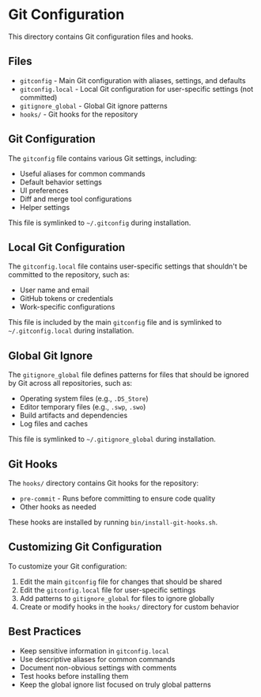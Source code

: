 # Git Configuration

This directory contains Git configuration files and hooks.

## Files

- `gitconfig` - Main Git configuration with aliases, settings, and defaults
- `gitconfig.local` - Local Git configuration for user-specific settings (not committed)
- `gitignore_global` - Global Git ignore patterns
- `hooks/` - Git hooks for the repository

## Git Configuration

The `gitconfig` file contains various Git settings, including:

- Useful aliases for common commands
- Default behavior settings
- UI preferences
- Diff and merge tool configurations
- Helper settings

This file is symlinked to `~/.gitconfig` during installation.

## Local Git Configuration

The `gitconfig.local` file contains user-specific settings that shouldn't be committed to the repository, such as:

- User name and email
- GitHub tokens or credentials
- Work-specific configurations

This file is included by the main `gitconfig` file and is symlinked to `~/.gitconfig.local` during installation.

## Global Git Ignore

The `gitignore_global` file defines patterns for files that should be ignored by Git across all repositories, such as:

- Operating system files (e.g., `.DS_Store`)
- Editor temporary files (e.g., `.swp`, `.swo`)
- Build artifacts and dependencies
- Log files and caches

This file is symlinked to `~/.gitignore_global` during installation.

## Git Hooks

The `hooks/` directory contains Git hooks for the repository:

- `pre-commit` - Runs before committing to ensure code quality
- Other hooks as needed

These hooks are installed by running `bin/install-git-hooks.sh`.

## Customizing Git Configuration

To customize your Git configuration:

1. Edit the main `gitconfig` file for changes that should be shared
2. Edit the `gitconfig.local` file for user-specific settings
3. Add patterns to `gitignore_global` for files to ignore globally
4. Create or modify hooks in the `hooks/` directory for custom behavior

## Best Practices

- Keep sensitive information in `gitconfig.local`
- Use descriptive aliases for common commands
- Document non-obvious settings with comments
- Test hooks before installing them
- Keep the global ignore list focused on truly global patterns 
